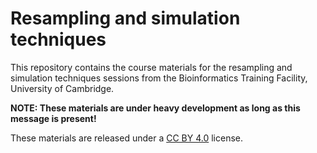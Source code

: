 # Resampling and simulation techniques

This repository contains the course materials for the resampling and simulation techniques sessions from the Bioinformatics Training Facility, University of Cambridge.

**NOTE: These materials are under heavy development as long as this message is present!**

These materials are released under a [CC BY 4.0](LICENSE.md) license.


